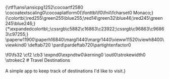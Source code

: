 {\rtf1\ansi\ansicpg1252\cocoartf2580
\cocoatextscaling0\cocoaplatform0{\fonttbl\f0\fnil\fcharset0 Monaco;}
{\colortbl;\red255\green255\blue255;\red14\green32\blue46;\red245\green245\blue246;}
{\*\expandedcolortbl;;\cssrgb\c5882\c16863\c23922;\cssrgb\c96863\c96863\c97255;}
\paperw11900\paperh16840\margl1440\margr1440\vieww11520\viewh8400\viewkind0
\deftab720
\pard\pardeftab720\partightenfactor0

\f0\fs32 \cf2 \cb3 \expnd0\expndtw0\kerning0
\outl0\strokewidth0 \strokec2 # Travel Destinations\
\
A simple app to keep track of destinations I'd like to visit.}
